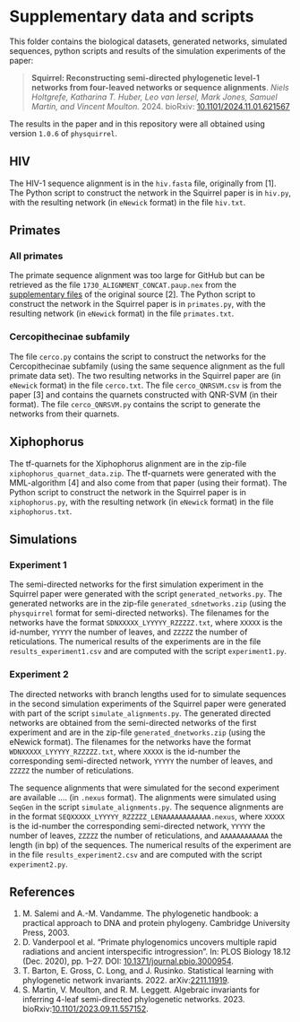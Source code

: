 # Supplementary data and scripts
This folder contains the biological datasets, generated networks, simulated sequences, python scripts and results of the simulation experiments of the paper:
> **Squirrel: Reconstructing semi-directed phylogenetic level-1 networks from four-leaved networks or sequence alignments**.
> *Niels Holtgrefe, Katharina T. Huber, Leo van Iersel, Mark Jones, Samuel Martin, and Vincent Moulton.* 2024. bioRxiv: [10.1101/2024.11.01.621567](https://doi.org/10.1101/2024.11.01.621567)

The results in the paper and in this repository were all obtained using version `1.0.6` of `physquirrel`.

## HIV
The HIV-1 sequence alignment is in the `hiv.fasta` file, originally from [1]. The Python script to construct the network in the Squirrel paper is in `hiv.py`, with the resulting network (in `eNewick` format) in the file `hiv.txt`.

## Primates
### All primates
The primate sequence alignment was too large for GitHub but can be retrieved as the file `1730_ALIGNMENT_CONCAT.paup.nex` from the [supplementary files](https://doi.org/10.5061/dryad.rfj6q577d) of the original source [2]. The Python script to construct the network in the Squirrel paper is in `primates.py`, with the resulting network (in `eNewick` format) in the file `primates.txt`.

### Cercopithecinae subfamily
The file `cerco.py` contains the script to construct the networks for the Cercopithecinae subfamily (using the same sequence alignment as the full primate data set). The two resulting networks in the Squirrel paper are (in `eNewick` format) in the file `cerco.txt`. The file `cerco_QNRSVM.csv` is from the paper [3] and contains the quarnets constructed with QNR-SVM (in their format). The file `cerco_QNRSVM.py` contains the script to generate the networks from their quarnets. 

## Xiphophorus
The tf-quarnets for the Xiphophorus alignment are in the zip-file `xiphophorus_quarnet_data.zip`. The tf-quarnets were generated with the MML-algorithm [4] and also come from that paper (using their format). The Python script to construct the network in the Squirrel paper is in `xiphophorus.py`, with the resulting network (in `eNewick` format) in the file `xiphophorus.txt`.

## Simulations
### Experiment 1
The semi-directed networks for the first simulation experiment in the Squirrel paper were generated with the script `generated_networks.py`. The generated networks are in the zip-file `generated_sdnetworks.zip` (using the `physquirrel` format for semi-directed networks). The filenames for the networks have the format `SDNXXXXX_LYYYYY_RZZZZZ.txt`, where `XXXXX` is the id-number, `YYYYY` the number of leaves, and `ZZZZZ` the number of reticulations. The numerical results of the experiments are in the file `results_experiment1.csv` and are computed with the script `experiment1.py`.

### Experiment 2
The directed networks with branch lengths used for to simulate sequences in the second simulation experiments of the Squirrel paper were generated with part of the script `simulate_alignments.py`. The generated directed networks are obtained from the semi-directed networks of the first experiment and are in the zip-file `generated_dnetworks.zip` (using the eNewick format). The filenames for the networks have the format `WDNXXXXX_LYYYYY_RZZZZZ.txt`, where `XXXXX` is the id-number the corresponding semi-directed network, `YYYYY` the number of leaves, and `ZZZZZ` the number of reticulations. 

The sequence alignments that were simulated for the second experiment are available .... (in `.nexus` format). The alignments were simulated using `SeqGen` in the script `simulate_alignments.py`. The sequence alignments are in the format `SEQXXXXX_LYYYYY_RZZZZZ_LENAAAAAAAAAAAA.nexus`, where `XXXXX` is the id-number the corresponding semi-directed network, `YYYYY` the number of leaves, `ZZZZZ` the number of reticulations, and `AAAAAAAAAAAA` the length (in bp) of the sequences. The numerical results of the experiment are in the file `results_experiment2.csv` and are computed with the script `experiment2.py`.


## References

1. M. Salemi and A.-M. Vandamme. The phylogenetic handbook: a practical approach to DNA and protein phylogeny. Cambridge University Press, 2003.
2. D. Vanderpool et al. “Primate phylogenomics uncovers multiple rapid radiations and ancient interspecific introgression”. In: PLOS Biology 18.12 (Dec. 2020), pp. 1–27. DOI: [10.1371/journal.pbio.3000954](https://doi.org/10.1371/journal.pbio.3000954).
3. T. Barton, E. Gross, C. Long, and J. Rusinko. Statistical learning with phylogenetic network invariants. 2022. arXiv:[2211.11919](https://arxiv.org/abs/2211.11919).
4. S. Martin, V. Moulton, and R. M. Leggett. Algebraic invariants for inferring 4-leaf semi-directed phylogenetic networks. 2023. bioRxiv:[10.1101/2023.09.11.557152](https://www.biorxiv.org/content/10.1101/2023.09.11.557152v3).
